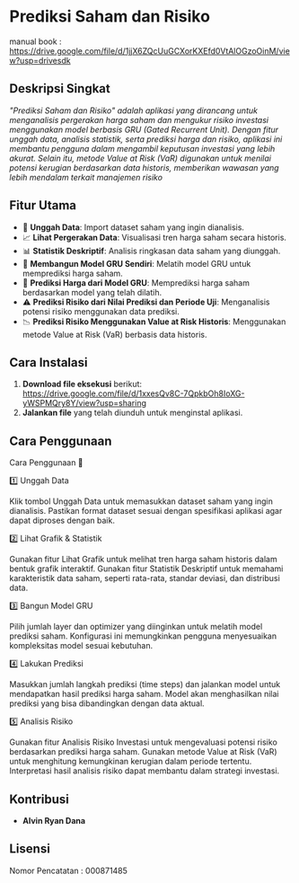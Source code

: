 # Prediksi Saham dan Risiko
manual book : https://drive.google.com/file/d/1jjX6ZQcUuGCXorKXEfd0VtAlOGzoOinM/view?usp=drivesdk

## Deskripsi Singkat
*"Prediksi Saham dan Risiko" adalah aplikasi yang dirancang untuk menganalisis pergerakan harga saham dan mengukur risiko investasi menggunakan model berbasis GRU (Gated Recurrent Unit). Dengan fitur unggah data, analisis statistik, serta prediksi harga dan risiko, aplikasi ini membantu pengguna dalam mengambil keputusan investasi yang lebih akurat. Selain itu, metode Value at Risk (VaR) digunakan untuk menilai potensi kerugian berdasarkan data historis, memberikan wawasan yang lebih mendalam terkait manajemen risiko*

## Fitur Utama
- 📂 **Unggah Data**: Import dataset saham yang ingin dianalisis.
- 📈 **Lihat Pergerakan Data**: Visualisasi tren harga saham secara historis.
- 📊 **Statistik Deskriptif**: Analisis ringkasan data saham yang diunggah.
- 🤖 **Membangun Model GRU Sendiri**: Melatih model GRU untuk memprediksi harga saham.
- 🔮 **Prediksi Harga dari Model GRU**: Memprediksi harga saham berdasarkan model yang telah dilatih.
- ⚠️ **Prediksi Risiko dari Nilai Prediksi dan Periode Uji**: Menganalisis potensi risiko menggunakan data prediksi.
- 📉 **Prediksi Risiko Menggunakan Value at Risk Historis**: Menggunakan metode Value at Risk (VaR) berbasis data historis.

## Cara Instalasi
1. **Download file eksekusi** berikut: https://drive.google.com/file/d/1xxesQv8C-7QpkbOh8IoXG-yWSPMQry8Y/view?usp=sharing
2. **Jalankan file** yang telah diunduh untuk menginstal aplikasi. 

## Cara Penggunaan
Cara Penggunaan 📖

1️⃣ Unggah Data

  Klik tombol Unggah Data untuk memasukkan dataset saham yang ingin dianalisis.
  Pastikan format dataset sesuai dengan spesifikasi aplikasi agar dapat diproses dengan baik.

2️⃣ Lihat Grafik & Statistik

  Gunakan fitur Lihat Grafik untuk melihat tren harga saham historis dalam bentuk grafik interaktif.
  Gunakan fitur Statistik Deskriptif untuk memahami karakteristik data saham, seperti rata-rata, standar deviasi, dan distribusi data.

3️⃣ Bangun Model GRU

  Pilih jumlah layer dan optimizer yang diinginkan untuk melatih model prediksi saham.
  Konfigurasi ini memungkinkan pengguna menyesuaikan kompleksitas model sesuai kebutuhan.

4️⃣ Lakukan Prediksi

  Masukkan jumlah langkah prediksi (time steps) dan jalankan model untuk mendapatkan hasil prediksi harga saham.
  Model akan menghasilkan nilai prediksi yang bisa dibandingkan dengan data aktual.

5️⃣ Analisis Risiko

  Gunakan fitur Analisis Risiko Investasi untuk mengevaluasi potensi risiko berdasarkan prediksi harga saham.
  Gunakan metode Value at Risk (VaR) untuk menghitung kemungkinan kerugian dalam periode tertentu.
  Interpretasi hasil analisis risiko dapat membantu dalam strategi investasi.

## Kontribusi
- **Alvin Ryan Dana**

## Lisensi
Nomor Pencatatan : 000871485 


